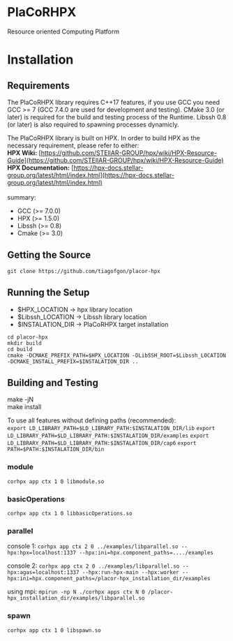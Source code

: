 # PlaCoRHPX
Resource oriented Computing Platform

# Installation

## Requirements
The PlaCoRHPX library requires C++17 features, if you use GCC you need GCC >= 7 (GCC 7.4.0 are used for development and testing). CMake 3.0 (or later) is required for the build and testing process of the Runtime. Libssh 0.8 (or later) is also required to spawning processes dynamicly. 

The PlaCoRHPX library is built on HPX. In order to build HPX as the necessary requirement, please refer to either:
<br />
**HPX Wiki:** [https://github.com/STEllAR-GROUP/hpx/wiki/HPX-Resource-Guide](https://github.com/STEllAR-GROUP/hpx/wiki/HPX-Resource-Guide)
<br />
**HPX Documentation:** [https://hpx-docs.stellar-group.org/latest/html/index.html](https://hpx-docs.stellar-group.org/latest/html/index.html)
<br />
<br />
summary:
- GCC (>= 7.0.0)
- HPX (>= 1.5.0)
- Libssh (>= 0.8)
- Cmake (>= 3.0)

## Getting the Source
`git clone https://github.com/tiagofgon/placor-hpx`

## Running the Setup

- $HPX_LOCATION -> hpx library location
- $Libssh_LOCATION -> Libssh library location
- $INSTALATION_DIR -> PlaCoRHPX target installation

```
cd placor-hpx
mkdir build
cd build
cmake -DCMAKE_PREFIX_PATH=$HPX_LOCATION -DLibSSH_ROOT=$Libssh_LOCATION -DCMAKE_INSTALL_PREFIX=$INSTALATION_DIR ..
```

## Building and Testing
make -jN <br />
make install <br />

To use all features without defining paths  (recommended): <br />
`export LD_LIBRARY_PATH=$LD_LIBRARY_PATH:$INSTALATION_DIR/lib`
`export LD_LIBRARY_PATH=$LD_LIBRARY_PATH:$INSTALATION_DIR/examples`
`export LD_LIBRARY_PATH=$LD_LIBRARY_PATH:$INSTALATION_DIR/cap6`
`export PATH=$PATH:$INSTALATION_DIR/bin`

### module
`corhpx app ctx 1 0 libmodule.so`

### basicOperations
`corhpx app ctx 1 0 libbasicOperations.so`

### parallel
console 1:
`corhpx app ctx 2 0 ../examples/libparallel.so --hpx:hpx=localhost:1337 --hpx:ini=hpx.component_paths=..../examples`

console 2:
`corhpx app ctx 2 0 ../examples/libparallel.so --hpx:agas=localhost:1337 --hpx:run-hpx-main --hpx:worker --hpx:ini=hpx.component_paths=/placor-hpx_installation_dir/examples`

using mpi:
`mpirun -np N ./corhpx apps ctx N 0 /placor-hpx_installation_dir/examples/libparallel.so`

### spawn
`corhpx app ctx 1 0 libspawn.so`
